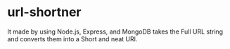 # url-shortner
It made by using Node.js, Express, and MongoDB takes the Full URL string and converts them into a Short and neat URl.
